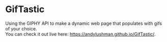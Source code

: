 # GifTastic
Using the GIPHY API to make a dynamic web page that populates with gifs of your choice.  
You can check it out live here: https://andylushman.github.io/GifTastic/.
